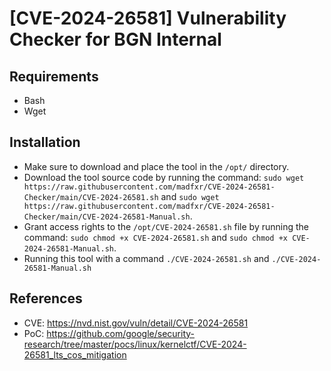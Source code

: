 # [CVE-2024-26581] Vulnerability Checker for BGN Internal

## Requirements
- Bash
- Wget

## Installation
- Make sure to download and place the tool in the ``/opt/`` directory.
- Download the tool source code by running the command: ``sudo wget https://raw.githubusercontent.com/madfxr/CVE-2024-26581-Checker/main/CVE-2024-26581.sh`` and ``sudo wget https://raw.githubusercontent.com/madfxr/CVE-2024-26581-Checker/main/CVE-2024-26581-Manual.sh``.
- Grant access rights to the ``/opt/CVE-2024-26581.sh`` file by running the command: ``sudo chmod +x CVE-2024-26581.sh`` and ``sudo chmod +x CVE-2024-26581-Manual.sh``.
- Running this tool with a command ``./CVE-2024-26581.sh`` and ``./CVE-2024-26581-Manual.sh``

## References
- CVE: https://nvd.nist.gov/vuln/detail/CVE-2024-26581
- PoC: https://github.com/google/security-research/tree/master/pocs/linux/kernelctf/CVE-2024-26581_lts_cos_mitigation
